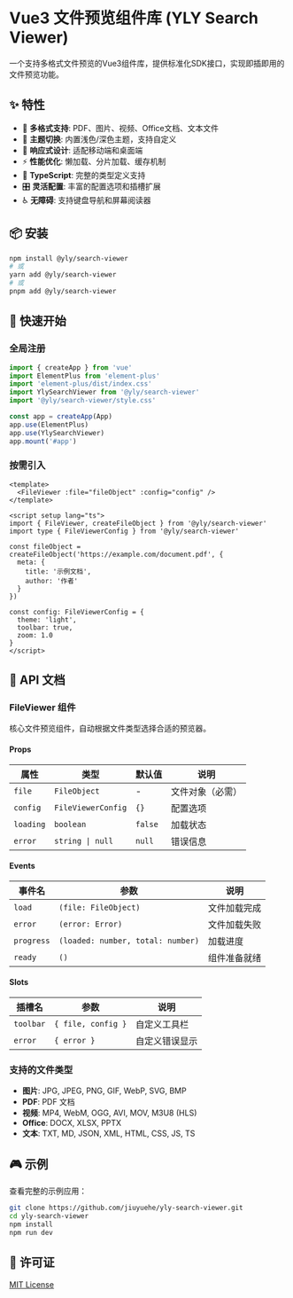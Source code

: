 # Vue3 文件预览组件库 (YLY Search Viewer)

一个支持多格式文件预览的Vue3组件库，提供标准化SDK接口，实现即插即用的文件预览功能。

## ✨ 特性

- 🎯 **多格式支持**: PDF、图片、视频、Office文档、文本文件
- 🎨 **主题切换**: 内置浅色/深色主题，支持自定义
- 📱 **响应式设计**: 适配移动端和桌面端
- ⚡ **性能优化**: 懒加载、分片加载、缓存机制
- 🔧 **TypeScript**: 完整的类型定义支持
- 🎛️ **灵活配置**: 丰富的配置选项和插槽扩展
- ♿ **无障碍**: 支持键盘导航和屏幕阅读器

## 📦 安装

```bash
npm install @yly/search-viewer
# 或
yarn add @yly/search-viewer
# 或
pnpm add @yly/search-viewer
```

## 🚀 快速开始

### 全局注册

```typescript
import { createApp } from 'vue'
import ElementPlus from 'element-plus'
import 'element-plus/dist/index.css'
import YlySearchViewer from '@yly/search-viewer'
import '@yly/search-viewer/style.css'

const app = createApp(App)
app.use(ElementPlus)
app.use(YlySearchViewer)
app.mount('#app')
```

### 按需引入

```vue
<template>
  <FileViewer :file="fileObject" :config="config" />
</template>

<script setup lang="ts">
import { FileViewer, createFileObject } from '@yly/search-viewer'
import type { FileViewerConfig } from '@yly/search-viewer'

const fileObject = createFileObject('https://example.com/document.pdf', {
  meta: {
    title: '示例文档',
    author: '作者'
  }
})

const config: FileViewerConfig = {
  theme: 'light',
  toolbar: true,
  zoom: 1.0
}
</script>
```

## 📖 API 文档

### FileViewer 组件

核心文件预览组件，自动根据文件类型选择合适的预览器。

#### Props

| 属性 | 类型 | 默认值 | 说明 |
|------|------|--------|------|
| `file` | `FileObject` | - | 文件对象（必需） |
| `config` | `FileViewerConfig` | `{}` | 配置选项 |
| `loading` | `boolean` | `false` | 加载状态 |
| `error` | `string \| null` | `null` | 错误信息 |

#### Events

| 事件名 | 参数 | 说明 |
|--------|------|------|
| `load` | `(file: FileObject)` | 文件加载完成 |
| `error` | `(error: Error)` | 文件加载失败 |
| `progress` | `(loaded: number, total: number)` | 加载进度 |
| `ready` | `()` | 组件准备就绪 |

#### Slots

| 插槽名 | 参数 | 说明 |
|--------|------|------|
| `toolbar` | `{ file, config }` | 自定义工具栏 |
| `error` | `{ error }` | 自定义错误显示 |

### 支持的文件类型

- **图片**: JPG, JPEG, PNG, GIF, WebP, SVG, BMP
- **PDF**: PDF 文档
- **视频**: MP4, WebM, OGG, AVI, MOV, M3U8 (HLS)
- **Office**: DOCX, XLSX, PPTX
- **文本**: TXT, MD, JSON, XML, HTML, CSS, JS, TS

## 🎮 示例

查看完整的示例应用：

```bash
git clone https://github.com/jiuyuehe/yly-search-viewer.git
cd yly-search-viewer
npm install
npm run dev
```

## 📄 许可证

[MIT License](./LICENSE)
